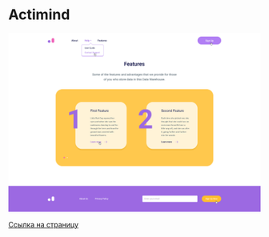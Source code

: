 # Actimind

![пример страницы](screenshot.png)

[Ссылка на страницу](https://7oa.github.io/actimind/public/)

